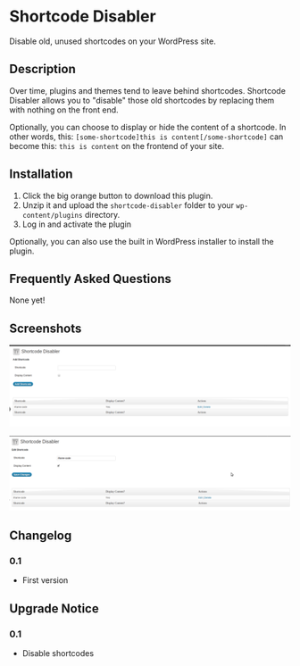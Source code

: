 Shortcode Disabler
==================

Disable old, unused shortcodes on your WordPress site.

## Description

Over time, plugins and themes tend to leave behind shortcodes.  Shortcode Disabler allows you to "disable" those old shortcodes by replacing them with nothing on the front end.  

Optionally, you can choose to display or hide the content of a shortcode.  In other words, this: `[some-shortcode]this is content[/some-shortcode]` can become this: `this is content` on the frontend of your site.

## Installation

1. Click the big orange button to download this plugin.
2. Unzip it and upload the `shortcode-disabler` folder to your `wp-content/plugins` directory.
3. Log in and activate the plugin

Optionally, you can also use the built in WordPress installer to install the plugin.

## Frequently Asked Questions

None yet!

## Screenshots

![Admin Page](https://github.com/chrisguitarguy/Shortcode-Disabler/raw/master/screenshot-1.png "View of the admin page")

![Editing a Shortcode](https://github.com/chrisguitarguy/Shortcode-Disabler/raw/master/screenshot-2.png "Editing a Shortcode")

## Changelog

### 0.1

* First version

## Upgrade Notice

### 0.1

* Disable shortcodes

